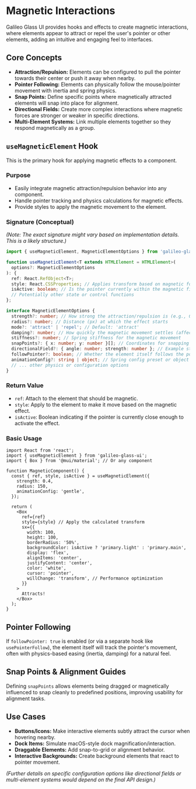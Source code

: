 # Magnetic Interactions

Galileo Glass UI provides hooks and effects to create magnetic interactions, where elements appear to attract or repel the user's pointer or other elements, adding an intuitive and engaging feel to interfaces.

## Core Concepts

- **Attraction/Repulsion:** Elements can be configured to pull the pointer towards their center or push it away when nearby.
- **Pointer Following:** Elements can physically follow the mouse/pointer movement with inertia and spring physics.
- **Snap Points:** Define specific points where magnetically attracted elements will snap into place for alignment.
- **Directional Fields:** Create more complex interactions where magnetic forces are stronger or weaker in specific directions.
- **Multi-Element Systems:** Link multiple elements together so they respond magnetically as a group.

## `useMagneticElement` Hook

This is the primary hook for applying magnetic effects to a component.

### Purpose

- Easily integrate magnetic attraction/repulsion behavior into any component.
- Handle pointer tracking and physics calculations for magnetic effects.
- Provide styles to apply the magnetic movement to the element.

### Signature (Conceptual)

*(Note: The exact signature might vary based on implementation details. This is a likely structure.)*

```typescript
import { useMagneticElement, MagneticElementOptions } from 'galileo-glass-ui';

function useMagneticElement<T extends HTMLElement = HTMLElement>(
  options?: MagneticElementOptions
): {
  ref: React.RefObject<T>;
  style: React.CSSProperties; // Applies transform based on magnetic forces
  isActive: boolean; // Is the pointer currently within the magnetic field?
  // Potentially other state or control functions
};

interface MagneticElementOptions {
  strength?: number; // How strong the attraction/repulsion is (e.g., 0-1)
  radius?: number; // Distance (px) at which the effect starts
  mode?: 'attract' | 'repel'; // Default: 'attract'
  damping?: number; // How quickly the magnetic movement settles (affects oscillation)
  stiffness?: number; // Spring stiffness for the magnetic movement
  snapPoints?: { x: number; y: number }[]; // Coordinates for snapping
  directionalField?: { angle: number; strength: number }; // Example structure
  followPointer?: boolean; // Whether the element itself follows the pointer
  animationConfig?: string | object; // Spring config preset or object
  // ... other physics or configuration options
}
```

### Return Value

- `ref`: Attach to the element that should be magnetic.
- `style`: Apply to the element to make it move based on the magnetic effect.
- `isActive`: Boolean indicating if the pointer is currently close enough to activate the effect.

### Basic Usage

```tsx
import React from 'react';
import { useMagneticElement } from 'galileo-glass-ui';
import { Box } from '@mui/material'; // Or any component

function MagneticComponent() {
  const { ref, style, isActive } = useMagneticElement({
    strength: 0.4,
    radius: 150,
    animationConfig: 'gentle',
  });

  return (
    <Box
      ref={ref}
      style={style} // Apply the calculated transform
      sx={{
        width: 100,
        height: 100,
        borderRadius: '50%',
        backgroundColor: isActive ? 'primary.light' : 'primary.main',
        display: 'flex',
        alignItems: 'center',
        justifyContent: 'center',
        color: 'white',
        cursor: 'pointer',
        willChange: 'transform', // Performance optimization
      }}
    >
      Attracts!
    </Box>
  );
}
```

## Pointer Following

If `followPointer: true` is enabled (or via a separate hook like `usePointerFollow`), the element itself will track the pointer's movement, often with physics-based easing (inertia, damping) for a natural feel.

## Snap Points & Alignment Guides

Defining `snapPoints` allows elements being dragged or magnetically influenced to snap cleanly to predefined positions, improving usability for alignment tasks.

## Use Cases

- **Buttons/Icons:** Make interactive elements subtly attract the cursor when hovering nearby.
- **Dock Items:** Simulate macOS-style dock magnification/interaction.
- **Draggable Elements:** Add snap-to-grid or alignment behavior.
- **Interactive Backgrounds:** Create background elements that react to pointer movement.

*(Further details on specific configuration options like directional fields or multi-element systems would depend on the final API design.)* 